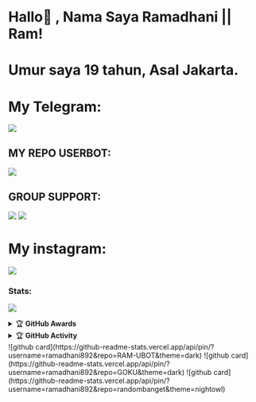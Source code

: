 # Hallo👋 , Nama Saya Ramadhani || Ram!

# Umur saya 19 tahun, Asal Jakarta.

# My Telegram:

[<img src="https://media0.giphy.com/media/ya4eevXU490Iw/giphy.gif">](https://t.me/maafgausahsokap)

## MY REPO USERBOT:

[<img src="https://media0.giphy.com/media/du3J3cXyzhj75IOgvA/giphy.gif">](https://github.com/ramadhani892/RAM-UBOT)

## GROUP SUPPORT:

<a href="https://t.me/teman_random" target="blank"><img src="https://img.shields.io/badge/TEMAN-RANDOM-green?style=flat&logo=telegram" /></a>
<a href="https://t.me/geezsupportgroup" target="blank"><img src="https://img.shields.io/badge/GEEZ-SUPPORT GROUP-black?style=flat&logo=telegram" /></a>

# My instagram:

[<img src="https://telegra.ph/file/f264274f7209f8d3a2416.jpg">](https://instagram.com/ramadh20)


### Stats:
<p>
    <img src="https://github-readme-stats.vercel.app/api?username=ramadhani892&hide=contribs,prs&show_icons=true&hide_border=true&title_color=000" />
</p>

<details>
    <summary>&#127942 <b>GitHub Awards</b></summary><br/>

![Github Trophy](https://github-profile-trophy.vercel.app/?username=ramadhani892)

</details>

<details>
    <summary>&#127942 <b>GitHub Activity</b></summary><br/>

![Metrics](https://metrics.lecoq.io/ramadhani892?template=classic&repositories.forks=true&languages=1&languages.colors=github&languages.threshold=0%25&config.timezone=Asia%2FJakarta)

</details>
![github card](https://github-readme-stats.vercel.app/api/pin/?username=ramadhani892&repo=RAM-UBOT&theme=dark)
![github card](https://github-readme-stats.vercel.app/api/pin/?username=ramadhani892&repo=GOKU&theme=dark)
![github card](https://github-readme-stats.vercel.app/api/pin/?username=ramadhani892&repo=randombanget&theme=nightowl)
